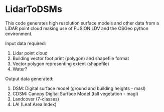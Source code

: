 # LidarToDSMs

This code generates high resolution surface models and other data from a LiDAR point cloud making use of FUSION LDV and the OSGeo python environment.

Input data required:
1. Lidar point cloud
2. Building vector foot print (polygon) and shapefile format
3. Vector polygon representing extent (shapefile)
4. Water?

Output data generated:
1. DSM: Digital surface model (ground and building heights - masl)
2. CDSM: Canopy Digital Surface Model (tall vegetation - magl)
3. Landcover (7-classes)
4. LAI (Leaf Area Index)

